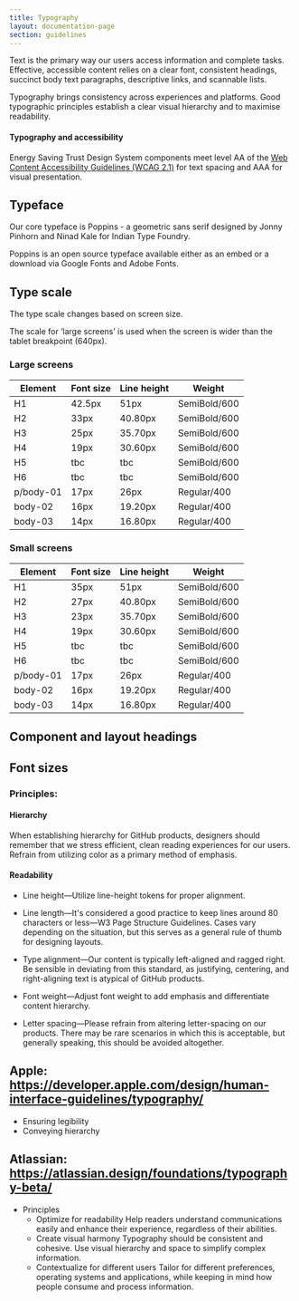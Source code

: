 ```yaml
---
title: Typography
layout: documentation-page
section: guidelines
---
```


Text is the primary way our users access information and complete tasks. Effective, accessible content relies on a clear font, consistent headings, succinct body text paragraphs, descriptive links, and scannable lists.

Typography brings consistency across experiences and platforms. Good typographic principles establish a clear visual hierarchy and to maximise readability.

#### Typography and accessibility

Energy Saving Trust Design System components meet level AA of the [Web Content Accessibility Guidelines (WCAG 2.1)](https://www.w3.org/TR/WCAG21/#text-spacing) for text spacing and AAA for visual presentation.


## Typeface

Our core typeface is Poppins - a geometric sans serif designed by Jonny Pinhorn and Ninad Kale for Indian Type Foundry.

Poppins is an open source typeface available either as an embed or a download via Google Fonts and Adobe Fonts.



## Type scale

The type scale changes based on screen size.

The scale for ‘large screens’ is used when the screen is wider than the tablet breakpoint (640px).

### Large screens

<table class="table">
  <thead>
    <tr>
      <th>Element</th>
      <th>Font size</th>
      <th>Line height</th>
      <th>Weight</th>
    </tr>
  </thead>
  <tbody>
    <tr>
      <td>H1</td>
      <td>42.5px</td>
      <td>51px</td>
      <td>SemiBold/600</td>
    </tr>
    <tr>
      <td>H2</td>
      <td>33px</td>
      <td>40.80px</td>
      <td>SemiBold/600</td>
    </tr>
    <tr>
      <td>H3</td>
      <td>25px</td>
      <td>35.70px</td>
      <td>SemiBold/600</td>
    </tr>
    <tr>
      <td>H4</td>
      <td>19px</td>
      <td>30.60px</td>
      <td>SemiBold/600</td>
    </tr>
    <tr>
      <td>H5</td>
      <td>tbc</td>
      <td>tbc</td>
      <td>SemiBold/600</td>
    </tr>
    <tr>
      <td>H6</td>
      <td>tbc</td>
      <td>tbc</td>
      <td>SemiBold/600</td>
    </tr>
    <tr>
      <td>p/body-01</td>
      <td>17px</td>
      <td>26px</td>
      <td>Regular/400</td>
    </tr>
    <tr>
      <td>body-02</td>
      <td>16px</td>
      <td>19.20px</td>
      <td>Regular/400</td>
    </tr>
    <tr>
      <td>body-03</td>
      <td>14px</td>
      <td>16.80px</td>
      <td>Regular/400</td>
    </tr>
  </tbody>
</table>

### Small screens

<table class="table">
  <thead>
    <tr>
      <th>Element</th>
      <th>Font size</th>
      <th>Line height</th>
      <th>Weight</th>
    </tr>
  </thead>
  <tbody>
    <tr>
      <td>H1</td>
      <td>35px</td>
      <td>51px</td>
      <td>SemiBold/600</td>
    </tr>
    <tr>
      <td>H2</td>
      <td>27px</td>
      <td>40.80px</td>
      <td>SemiBold/600</td>
    </tr>
    <tr>
      <td>H3</td>
      <td>23px</td>
      <td>35.70px</td>
      <td>SemiBold/600</td>
    </tr>
    <tr>
      <td>H4</td>
      <td>19px</td>
      <td>30.60px</td>
      <td>SemiBold/600</td>
    </tr>
    <tr>
      <td>H5</td>
      <td>tbc</td>
      <td>tbc</td>
      <td>SemiBold/600</td>
    </tr>
    <tr>
      <td>H6</td>
      <td>tbc</td>
      <td>tbc</td>
      <td>SemiBold/600</td>
    </tr>
    <tr>
      <td>p/body-01</td>
      <td>17px</td>
      <td>26px</td>
      <td>Regular/400</td>
    </tr>
    <tr>
      <td>body-02</td>
      <td>16px</td>
      <td>19.20px</td>
      <td>Regular/400</td>
    </tr>
    <tr>
      <td>body-03</td>
      <td>14px</td>
      <td>16.80px</td>
      <td>Regular/400</td>
    </tr>
  </tbody>
</table>

## Component and layout headings


## Font sizes


### Principles:


#### Hierarchy
When establishing hierarchy for GitHub products, designers should remember that we stress efficient, clean reading experiences for our users. Refrain from utilizing color as a primary method of emphasis.

#### Readability

- Line height—Utilize line-height tokens for proper alignment.

- Line length—It's considered a good practice to keep lines around 80 characters or less—W3 Page Structure Guidelines. Cases vary depending on the situation, but this serves as a general rule of thumb for designing layouts.

- Type alignment—Our content is typically left-aligned and ragged right. Be sensible in deviating from this standard, as justifying, centering, and right-aligning text is atypical of GitHub products.

- Font weight—Adjust font weight to add emphasis and differentiate content hierarchy.

- Letter spacing—Please refrain from altering letter-spacing on our products. There may be rare scenarios in which this is acceptable, but generally speaking, this should be avoided altogether.







## Apple: https://developer.apple.com/design/human-interface-guidelines/typography/

- Ensuring legibility
- Conveying hierarchy

## Atlassian: https://atlassian.design/foundations/typography-beta/

- Principles
  - Optimize for readability
    Help readers understand communications easily and enhance their experience, regardless of their abilities.
  - Create visual harmony
    Typography should be consistent and cohesive. Use visual hierarchy and space to simplify complex information.
  - Contextualize for different users
    Tailor for different preferences, operating systems and applications, while keeping in mind how people consume and process information.
